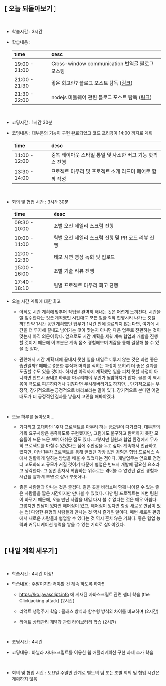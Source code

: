 ## [ 오늘 되돌아보기 ]

<br/>

- 학습시간 : 3시간
- 학습내용 :

  | time          | desc                                                                                                                           |
  | :------------ | :----------------------------------------------------------------------------------------------------------------------------- |
  | 19:00 - 21:00 | Cross-window communication 번역글 블로그 포스팅                                                                                |
  | 21:00 - 21:30 | 좋은 회고란? 블로그 포스트 탐독 ([링크](https://toneyparky.tistory.com/13))                                                    |
  | 21:30 - 22:00 | nodejs 미들웨어 관련 블로그 포스트 탐독 ([링크](https://jeonghwan-kim.github.io/series/2018/12/08/node-web-8_middleware.html)) |

  <br/>

- 코딩시간 : 1시간 30분
- 코딩내용 : 대부분의 기능이 구현 완료되었고 코드 프리징이 14:00 까지로 계획

  | time          | desc                                                      |
  | :------------ | :-------------------------------------------------------- |
  | 11:00 - 12:00 | 중복 레이아웃 스타일 통일 및 사소한 버그 기능 핫픽스 진행 |
  | 13:30 - 14:00 | 프로젝트 마무리 및 프로젝트 소개 리드미 페어로 함께 작성  |

  <br/>

- 회의 및 협업 시간 : 3시간 30분

  | time          | desc                                              |
  | :------------ | :------------------------------------------------ |
  | 09:30 - 10:00 | 조별 오전 데일리 스크럼 진행                      |
  | 10:00 - 11:00 | 팀별 오전 데일리 스크럼 진행 및 PR 코드 리뷰 진행 |
  | 12:00 - 12:30 | 데모 시연 영상 녹화 및 업로드                     |
  | 15:00 - 16:00 | 조별 기술 리뷰 진행                               |
  | 17:40 - 18:10 | 팀별 프로젝트 마무리 회고 진행                    |

- 오늘 시간 계획에 대한 회고

  - 아직도 시간 계획에 맞추어 작업을 완벽히 해내는 것은 어렵게 느껴진다. 시간을 잘 엄수한다는 것은 계획했던 시간대로 모든 일을 착착 진행시켜 나가는 것일까? 만약 1시간 동안 계획했던 업무가 1시간 안에 종료되지 않는다면, 여기에 시간을 더 투자해 끝내고 넘어가는 것이 맞는지 아니면 다음 업무로 전환하는 것이 맞는지 아직 의문이 많다. 앞으로도 시간 계획을 세워 계속 협업과 개발을 진행할 것이기 때문에 이 부분은 계속 몸소 경험해보며 체감을 통해 결정해 볼 수 있을 것 같다.

  - 관련해서 시간 계획 내에 끝내지 못한 일을 내일로 미루지 않는 것은 과연 좋은 습관일까? 때때로 충분한 휴식과 머리를 식히는 과정이 오히려 더 좋은 결과를 도출할 수도 있을 것이다. 하지만 아직까지 계획했던 일을 피치 못할 사정이 아니라면 반드시 끝내고 하루를 마무리해야 무언가 찜찜하지가 않다. 물론 이 역시 몸이 극도로 피곤하다거나 귀찮다면 무시해버리기도 하지만... 단기적으로는 부정적, 장기적으로는 긍정적으로 바라보라는 말이 있다. 장기적으로 본다면 어떤 태도가 더 긍정적인 결과를 낳을지 고민을 해봐야겠다.

  <br/>

- 오늘 하루를 돌아보며...

  - 기다리고 고대하던 1주차 프로젝트를 마무리 하는 금요일이 다가왔다. 대부분의 기획 요구사항은 충족하도록 구현했지만, 그럼에도 불구하고 완벽하지 못한 모습들이 드문 드문 보여 아쉬운 점도 있다. 그렇지만 팀원과 협업 환경에서 무사히 프로젝트를 마칠 수 있었다는 점에 주안점을 두고 싶다. 계속해서 언급하고 있지만, 이번 1주차 프로젝트를 통해 얻었던 가장 값진 경험은 협업 프로세스 속에서 원활하게 일하는 방법을 배울 수 있었다는 점이다. 개발업무는 앞으로 점점 더 고도화되고 규모가 커질 것이기 때문에 협업은 반드시 개발에 필요한 요소라고 생각한다. 그 동안 혼자서 학습하는 위주로는 겪어볼 수 없었던 값진 경험과 시간을 알차게 보낸 것 같아 뿌듯하다.

  - 좋은 사람들과 만나는 것은 즐겁다. 같은 곳을 바라보며 함께 나아갈 수 있는 좋은 사람들을 짧은 시간이지만 만나볼 수 있었다. 다만 팀 프로젝트는 매번 팀원이 바뀌기 때문에, 오늘 만난 사람을 내일 다시 볼 수 없다는 것은 매우 아쉽다. 그렇지만 만남이 있다면 헤어짐이 있고, 헤어짐이 있다면 항상 새로운 만남이 있는 법! 다양한 유형의 사람들과 만나는 것 역시 즐거운 일이다. 매번 새로운 환경에서 새로운 사람들과 협업할 수 있다는 것 역시 흔치 않은 기회다. 좋은 협업 능력과 커뮤니케이션 능력을 쌓을 수 있는 기회로 삼아야겠다.

<br/>

## [ 내일 계획 세우기 ]

<br/>

- 학습시간 : 4시간 이상!

- 학습내용 : 주말이지만 해야할 건 계속 하도록 하자!!

  - https://ko.javascript.info 에 게재된 자바스크립트 관련 챕터 학습 (the Clickjacking attack) (2시간)
  - 리액트 생명주기 학습 : 클래스 방식과 함수형 방식의 차이를 비교하며 (2시간)
  - 리액트 상태관리 개념과 관련 라이브러리 학습 (2시간)

    <br/>

- 코딩시간 : 4시간

- 코딩내용 : 바닐라 자바스크립트를 이용한 웹 애플리케이션 구현 과제 추가 학습

    <br/>

- 회의 및 협업 시간 : 토요일 주말인 관계로 별도의 팀 또는 조별 회의 및 협업 시간은 계획하지 않음
